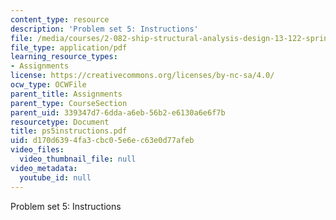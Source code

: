 ```yaml
---
content_type: resource
description: 'Problem set 5: Instructions'
file: /media/courses/2-082-ship-structural-analysis-design-13-122-spring-2003/d170d6394fa3cbc05e6ec63e0d77afeb_ps5instructions.pdf
file_type: application/pdf
learning_resource_types:
- Assignments
license: https://creativecommons.org/licenses/by-nc-sa/4.0/
ocw_type: OCWFile
parent_title: Assignments
parent_type: CourseSection
parent_uid: 339347d7-6dda-a6eb-56b2-e6130a6e6f7b
resourcetype: Document
title: ps5instructions.pdf
uid: d170d639-4fa3-cbc0-5e6e-c63e0d77afeb
video_files:
  video_thumbnail_file: null
video_metadata:
  youtube_id: null
---
```

Problem set 5: Instructions